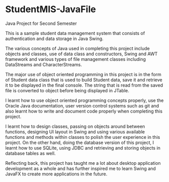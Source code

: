 # StudentMIS-JavaFile
Java Project for Second Semester

This is a sample student data management system that consists of authentication and data storage in Java Swing. 

The various concepts of Java used in completing this project include objects and classes, use of data class and constructors, Swing and AWT framework and
various types of file management classes including DataStreams and CharacterStreams.

The major use of object oriented programming in this project is in the form of Student data class that is used to build Student data, save it and retrieve it to
be displayed in the final console. The string that is read from the saved file is converted to object before being displayed in JTable.

I learnt how to use object oriented programming concepts properly, use the Oracle Java documentation, user version control systems such as git and also learnt how
to write and document code properly when completing this project.

I learnt how to design classes, passing on objects around between functions, designing UI layout in Swing and using various available functions and methods within
classes to polish the user experience in this project. On the other hand, doing the database version of this project, I learnt how to use SQLite, using JDBC and
retrieving and storing objects in database tables as well.

Reflecting back, this project has taught me a lot about desktop application development as a whole and has further inspired me to learn Swing and JavaFX
to create more applications in the future.

